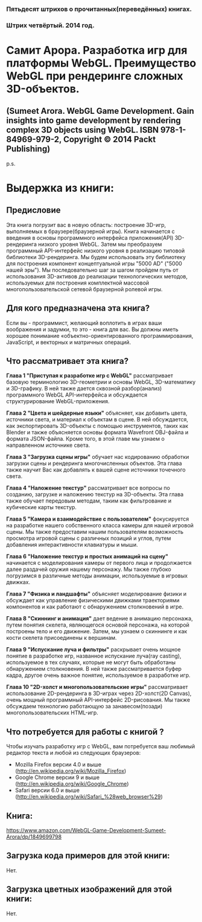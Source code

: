 ### Пятьдесят штрихов о прочитанных(переведённых) книгах. 
### Штрих четвёртый. 2014 год.

# Самит Арора. Разработка игр для платформы WebGL. Преимущество WebGL при рендеринге сложных 3D-объектов.
## (Sumeet Arora. WebGL Game Development. Gain insights into game development by rendering complex 3D objects using WebGL. ISBN 978-1-84969-979-2, Copyright © 2014 Packt Publishing)

p.s.

# Выдержка из книги:

## Предисловие

Эта книга погрузит вас в новую область: построение 3D-игр, выполняемых в браузере(браузерной игры). Книга начинается с введения в основы программного интерфейса приложения(API) 3D-рендеринга низкого уровня WebGL. Затем мы преобразуем программный API-интерфейс низкого уровня в реализацию типовой библиотеки 3D-рендеринга. Мы будем использовать эту библиотеку для построения компонент концептуальной игры "5000 AD" ("5000 нашей эры"). Мы последовательно шаг за шагом пройдем путь от использования 3D-активов до реализации технологических методов, используемых для построения комплектной массовой многопользовательской сетевой браузерной ролевой игры.


## Для кого предназначена эта книга?

Если вы - программист, желающий воплотить в играх ваши воображения и задумки, то это - книга для вас. Вы должны иметь хорошее понимание «объектно-ориентированного программирования, JavaScript, и векторных и матричных операций.


## Что рассматривает эта книга?

**Глава 1 "Приступая к разработке игр с WebGL"** рассматривает базовую терминологию 3D-геометрии и основы WebGL, 3D-математику и 3D-графику. В ней также дается сквозной разбор(анализ) программного WebGL API-интерфейса и обсуждается структурирование WebGL-приложения.

**Глава 2 "Цвета и шейдерные языки"** объясняет, как добавить цвета, источники света, и материал к объектам в сцене. В ней обсуждается, как экспортировать 3D-объекты с помощью инструментов, таких как Blender  и также объясняется основы формата Wavefront OBJ-файла и формата JSON-файла. Кроме того,  в этой главе мы узнаем о направленном источнике света.

**Глава 3 "Загрузка сцены игры"** обучает нас кодированию обработки загрузки сцены и рендеринга многочисленных объектов. Эта глава также научит Вас как добавлять к вашей сцене источники точечного света.

**Глава 4 "Наложение текстур"** рассматривает все вопросы по созданию, загрузке и наложению текстур на 3D-объекты. Эта глава также обучает передовым методам, таким как фильтрование и кубические карты текстур.

**Глава 5 "Камера и взаимодействие с пользователем"** фокусируется на разработке нашего собственного класса камеры для нашей игровой сцены. Мы также предоставим нашим пользователям возможность просмотра игровой сцены с различных позиций и углов, путем добавления интерактивности  клавиатуры и мыши.

**Глава 6 "Наложение текстур и простых анимаций на сцену"** начинается с моделирования камеры от первого лица и продолжается далее раздачей  оружия нашему персонажу. Мы также глубоко погрузимся в различные методы анимации, используемые в игровых движках.

**Глава 7 "Физика и ландшафты"** объясняет моделирование физики и обсуждает как управление физическими движками траекториями компонентов и как работают с обнаружением столкновений в игре.

**Глава 8 "Скиннинг и анимация"** дает ведение в анимацию персонажа, путем понятия скелета, являющегося основой персонажа, на которой построены тело и его движение. Затем, мы узнаем о скиннинге и как кости скелета присоединены к вершинам.

**Глава 9 "Испускание луча и фильтры"** раскрывает очень мощное понятие в разработке игр, названное испускание луча(ray casting), используемое в тех случаях, которые не могут быть обработаны обнаружением столкновения. В ней также рассматривается буфер кадра, другое очень важное понятие, используемое в разработке игр.

**Глава 10 "2D-холст и многопользовательские игры"** рассматривает использование 2D-рендеринга в 3D-играх через 2D-холст(2D Canvas), очень мощный программный API-интерфейс 2D-рисования. Мы также обсуждаем технологию работающую за занавесом(позади) многопользовательских HTML-игр.


## Что потребуется для работы с книгой ?
Чтобы изучать разработку игр с WebGL, вам потребуется ваш любимый редактор текста и любой из следующих браузеров:
* Mozilla Firefox версии 4.0 и выше (http://en.wikipedia.org/wiki/Mozilla_Firefox)
* Google Chrome версии 9 и выше (http://en.wikipedia.org/wiki/Google_Chrome)
* Safari версии 6.0 и выше (http://en.wikipedia.org/wiki/Safari_%28web_browser%29)


## Книга:
https://www.amazon.com/WebGL-Game-Development-Sumeet-Arora/dp/1849699798

## Загрузка кода примеров для этой книги:
Нет.

## Загрузка цветных изображений для этой книги:
Нет.
